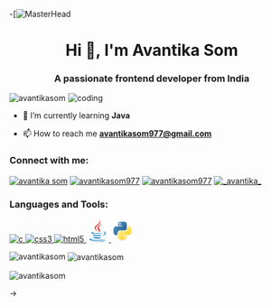 
-[![MasterHead](https://images.unsplash.com/photo-1585079542156-2755d9c8a094?ixlib=rb-4.0.3&ixid=MnwxMjA3fDB8MHxwaG90by1wYWdlfHx8fGVufDB8fHx8&auto=format&fit=crop&w=500&q=80)
<h1 align="center">Hi 👋, I'm Avantika Som</h1>
<h3 align="center">A passionate frontend developer from India</h3>
<img align="right" alt="coding" width="400" src="https://cdna.artstation.com/p/assets/images/images/042/631/286/original/bryan-rodriguez-belchibia-1-rightspeed.gif?1635037562">

<p align="left"> <img src="https://komarev.com/ghpvc/?username=avantikasom&label=Profile%20views&color=0e75b6&style=flat" alt="avantikasom" /> </p>


- 🌱 I’m currently learning **Java**

- 📫 How to reach me **avantikasom977@gmail.com**

<h3 align="left">Connect with me:</h3>
<p align="left">
<a href="https://linkedin.com/in/avantika som" target="blank"><img align="center" src="https://cdn-icons-png.flaticon.com/512/174/174857.png" alt="avantika som" height="30" width="40" /></a>
<a href="https://instagram.com/avantikasom977" target="blank"><img align="center" src="https://cdn.worldvectorlogo.com/logos/instagram-glyph-1.svg" alt="avantikasom977" height="30" width="40" /></a>
<a href="https://www.hackerrank.com/avantikasom977" target="blank"><img align="center" src="https://raw.githubusercontent.com/rahuldkjain/github-profile-readme-generator/master/src/images/icons/Social/hackerrank.svg" alt="avantikasom977" height="30" width="40" /></a>
<a href="https://www.leetcode.com/_avantika_" target="blank"><img align="center" src="https://cdn.iconscout.com/icon/free/png-256/leetcode-3521542-2944960.png" alt="_avantika_" height="30" width="40" /></a>
</p>

<h3 align="left">Languages and Tools:</h3>
<p align="left"> <a href="https://www.cprogramming.com/" target="_blank" rel="noreferrer"> <img src="https://upload.wikimedia.org/wikipedia/commons/thumb/1/18/C_Programming_Language.svg/926px-C_Programming_Language.svg.png" alt="c" width="40" height="40"/> </a> <a href="https://www.w3schools.com/css/" target="_blank" rel="noreferrer"> <img src="https://upload.wikimedia.org/wikipedia/commons/thumb/d/d5/CSS3_logo_and_wordmark.svg/1200px-CSS3_logo_and_wordmark.svg.png" alt="css3" width="40" height="40"/> </a> <a href="https://www.w3.org/html/" target="_blank" rel="noreferrer"> <img src="https://upload.wikimedia.org/wikipedia/commons/thumb/6/61/HTML5_logo_and_wordmark.svg/768px-HTML5_logo_and_wordmark.svg.png?20170517184425" alt="html5" width="40" height="40"/> </a> <a href="https://www.java.com" target="_blank" rel="noreferrer"> <img src="https://raw.githubusercontent.com/devicons/devicon/master/icons/java/java-original.svg" alt="java" width="40" height="40"/> </a> <a href="https://www.python.org" target="_blank" rel="noreferrer"> <img src="https://raw.githubusercontent.com/devicons/devicon/master/icons/python/python-original.svg" alt="python" width="40" height="40"/> </a> </p>

<p><img align="left" src="https://github-readme-stats.vercel.app/api/top-langs?username=avantikasom&show_icons=true&locale=en&layout=compact" alt="avantikasom" /></p>

<p>&nbsp;<img align="center" src="https://github-readme-stats.vercel.app/api?username=avantikasom&show_icons=true&locale=en" alt="avantikasom" /></p>

<p><img align="center" src="https://github-readme-streak-stats.herokuapp.com/?user=avantikasom&" alt="avantikasom" /></p>
->
